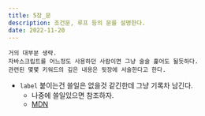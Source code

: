 ```yaml
---
title: 5장_문
description: 조건문, 루프 등의 문을 설명한다.
date: 2022-11-20
---
```


```
거의 대부분 생략.
자바스크립트를 어느정도 사용하던 사람이면 그냥 술술 훑어도 될듯하다.
관련된 몇몇 키워드의 깊은 내용은 뒷장에 서술한다고 한다.
```

- `label` 붙이는건 쓸일은 없을것 같긴한데 그냥 기록차 남긴다.
  - 나중에 쓸일있으면 참조하자.
  - [MDN](https://developer.mozilla.org/ko/docs/Web/JavaScript/Reference/Statements/label)
